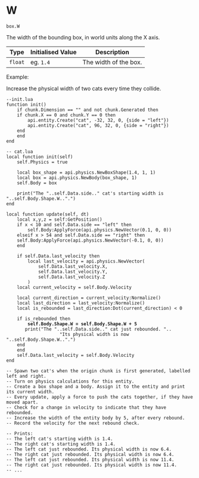 # W

`box.W`

The width of the bounding box, in world units along the X axis.

| Type    | Initialised Value  | Description            |
| ------- | ------------------ | ---------------------- |
| `float` | eg. `1.4`          | The width of the box.  |



Example:

Increase the physical width of two cats every time they collide.

<pre class="language-lua"><code class="lang-lua">--init.lua
function init()
    if chunk.Dimension == "" and not chunk.Generated then
	if chunk.X == 0 and chunk.Y == 0 then
	    api.entity.Create("cat", -32, 32, 0, {side = "left"})
	    api.entity.Create("cat", 96, 32, 0, {side = "right"})
	end
    end
end

-- cat.lua
local function init(self)
    self.Physics = true

    local box_shape = api.physics.NewBoxShape(1.4, 1, 1) 
    local box = api.physics.NewBody(box_shape, 1)   
    self.Body = box
    	
    print("The "..self.Data.side.." cat's starting width is "..self.Body.Shape.W..".")
end

local function update(self, dt)
    local x,y,z = self:GetPosition()
    if x &#x3C; 10 and self.Data.side == "left" then
    	self.Body:ApplyForce(api.physics.NewVector(0.1, 0, 0))
    elseif x > 54 and self.Data.side == "right" then
	self.Body:ApplyForce(api.physics.NewVector(-0.1, 0, 0))
    end
		
    if self.Data.last_velocity then
        local last_velocity = api.physics.NewVector(
            self.Data.last_velocity.X, 
            self.Data.last_velocity.Y, 
       	    self.Data.last_velocity.Z
        )
	local current_velocity = self.Body.Velocity
	
	local current_direction = current_velocity:Normalize()
	local last_direction = last_velocity:Normalize()
	local is_rebounded = last_direction:Dot(current_direction) &#x3C; 0
		
	if is_rebounded then
<strong>	    self.Body.Shape.W = self.Body.Shape.W + 5
</strong>	    print("The "..self.Data.side.." cat just rebounded. ".. 
            	    "Its physical width is now "..self.Body.Shape.W..".")
	end
    end
    self.Data.last_velocity = self.Body.Velocity
end 

-- Spawn two cat's when the origin chunk is first generated, labelled left and right.
-- Turn on physics calculations for this entity.
-- Create a box shape and a body. Assign it to the entity and print its current width.
-- Every update, apply a force to push the cats together, if they have moved apart.
-- Check for a change in velocity to indicate that they have rebounded.
-- Increase the width of the entity body by 5, after every rebound.
-- Record the velocity for the next rebound check.

-- Prints:
-- The left cat's starting width is 1.4.
-- The right cat's starting width is 1.4.
-- The left cat just rebounded. Its physical width is now 6.4.
-- The right cat just rebounded. Its physical width is now 6.4.
-- The left cat just rebounded. Its physical width is now 11.4.
-- The right cat just rebounded. Its physical width is now 11.4.
-- ...
</code></pre>
